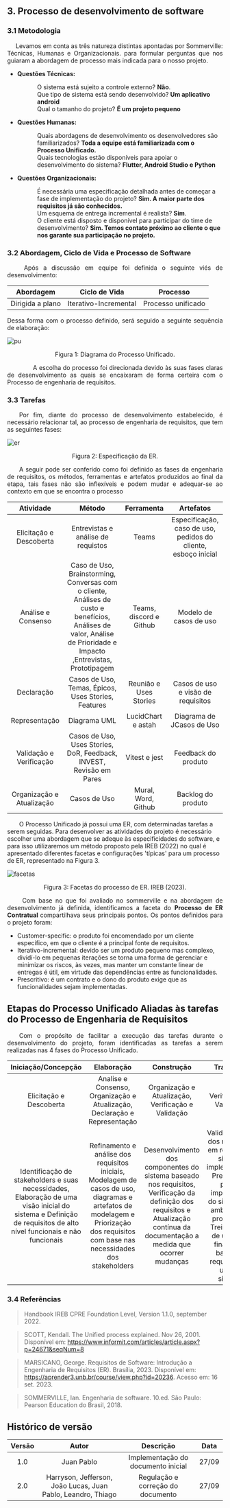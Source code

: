## 3. Processo de desenvolvimento de software

### 3.1 Metodologia

<p style="text-indent: 20px; text-align: justify;">
Levamos em conta as três natureza distintas apontadas por Sommerville: Técnicas, Humanas e Organizacionais. para formular perguntas que nos guiaram a abordagem de processo mais indicada para o nosso projeto.
</p>

- **Questões Técnicas:** <br>
<p style="margin-left: 70px;">
  O sistema está sujeito a controle externo? <b>Não</b>.<br>
  Que tipo de sistema está sendo desenvolvido? <b>Um aplicativo android</b><br>
  Qual o tamanho do projeto? <b>É um projeto pequeno</b>
</p>

- **Questões Humanas:** <br>
<p style="margin-left: 70px;">
Quais abordagens de desenvolvimento os desenvolvedores são familiarizados? <b>
Toda a equipe está familiarizada com o Processo Unificado.</b><br>
Quais tecnologias estão disponíveis para apoiar o desenvolvimento do sistema? <b>Flutter, Android Studio e Python</b></p>

- **Questões Organizacionais:** <br>
<p style="margin-left: 70px;">
É necessária uma especificação detalhada antes de começar a fase de implementação 
do projeto? <b>Sim. A maior parte dos requisitos já são conhecidos.</b>
<br>Um esquema de entrega incremental é 
realista? <b>Sim</b>.<br>
O cliente está disposto e disponível para participar do time de desenvolvimento?
<b> Sim. Temos contato próximo ao cliente o que nos garante sua participação no
projeto.</b>
</p>

### 3.2 Abordagem, Ciclo de Vida e Processo de Software

  <p align = "justify"> &emsp;&emsp;
Após a discussão em equipe foi definida o seguinte viés de desenvolvimento:</p>

<center>

| Abordagem | Ciclo de Vida| Processo | 
| :---: | :----: | :-------: |
| Dirigida a plano| Iterativo-Incremental|Processo unificado|

</center>

<p align = "justify" > Dessa forma com o processo definido, será seguido a seguinte sequência de elaboração: </p>


![pu](assets/imagens/PU.png)
<div align="center" style="text-align: center">
<p>Figura 1: Diagrama do Processo Unificado.</p>
</div>

<p align = "justify"> &emsp;&emsp;
&emsp;&emsp;A escolha do processo foi direcionada devido às suas fases claras de desenvolvimento as quais se encaixaram de forma certeira com o Processo de engenharia de requisitos.
</p>

### 3.3 Tarefas

<p align = "justify" >&emsp;&emsp;Por fim, diante do processo de desenvolvimento estabelecido, é necessário relacionar tal, ao processo de engenharia de requisitos, que tem as seguintes fases:  </p>

![er](assets/imagens/ER.png)
<div align="center" style="text-align: center">
<p>Figura 2: Especificação da ER.</p>
</div>

<p align = "justify" > &emsp;&emsp;A seguir pode ser conferido como foi definido as fases da engenharia de requisitos, os métodos, ferramentas e artefatos produzidos ao final da etapa, tais fases não são inflexíveis e podem mudar e adequar-se ao contexto em que se encontra o processo </p>

|Atividade | Método | Ferramenta | Artefatos |
| :---: | :----: | :-------: | :---: |
| Elicitação e Descoberta| Entrevistas e análise de requistos | Teams  | Especificação, caso de uso, pedidos do cliente, esboço inicial|
|Análise e Consenso| Caso de Uso, Brainstorming, Conversas com o cliente, Análises de custo e benefícios, Análises de valor, Análise de Prioridade e Impacto ,Entrevistas, Prototipagem | Teams, discord e Github| Modelo de casos de uso|
|Declaração | Casos de Uso, Temas, Épicos, Uses Stories, Features|  Reunião e Uses Stories|Casos de uso e visão de requisitos|
| Representação | Diagrama UML |LucidChart e astah|  Diagrama de JCasos de Uso |
| Validação e Verificação| Casos de Uso, Uses Stories, DoR, Feedback, INVEST, Revisão em Pares | Vitest e jest | Feedback do produto|
| Organização e Atualização| Casos de Uso |Mural, Word, Github |Backlog do produto|


<p align="justify"> 

&emsp;&emsp;O Processo Unificado já possui uma ER, com determinadas tarefas a serem seguidas. Para desenvolver as atividades do projeto é necessário escolher uma abordagem que se adeque às especificidades do software, e para isso utilizaremos um método proposto pela IREB (2022) no qual é apresentado diferentes facetas e configurações 'típicas' para um processo de ER, representado na Figura 3. </p>


![facetas](assets/imagens/facetas.png)
<div align="center" style="text-align: center">
<p>Figura 3: Facetas do processo de ER. IREB (2023).</p>
</div>

<p align="justify"> &emsp;&emsp;
Com base no que foi avaliado no sommerville e na abordagem de desenvolvimento já definida, identificamos a faceta do <b>Processo de ER Contratual</b>  compartilhava seus principais pontos. Os pontos definidos para o projeto foram:

<ul>
  <li>Customer-specific: o produto foi encomendado por um cliente específico, em que o cliente é a principal fonte de requisitos.</li>
  <li>Iterativo-incremental: devido ser um produto pequeno mas complexo, dividí-lo em pequenas iterações se torna uma forma de gerenciar e minimizar os riscos, às vezes, mas manter um constante linear de entregas é útil, em virtude das dependências entre as funcionalidades.</li>
  <li>Prescritivo: é um contrato e o dono do produto exige que as funcionalidades sejam implementadas.</li>
</ul>
</p>

## Etapas do Processo Unificado Aliadas às tarefas do Processo de Engenharia de Requisitos

<p align = "justify" > &emsp;&emsp;Com o propósito de facilitar a execução das tarefas durante o desenvolvimento do projeto, foram identificadas as tarefas a serem realizadas nas 4 fases do Processo Unificado. </p>

| Iniciação/Concepção | Elaboração| Construção | Transição |
| :---: | :----: | :-------: | :---: |
|   Elicitação e Descoberta|   Analise e Consenso, Organização e Atualização, Declaração e Representação   |   Organização e Atualização, Verificação e Validação |  Verificação e Validação |
| Identificação de stakeholders e suas necessidades, Elaboração de uma visão inicial do sistema e Definição de requisitos de alto nível funcionais e não funcionais | Refinamento e análise dos requisitos iniciais, Modelagem de casos de uso, diagramas e artefatos de modelagem e Priorização dos requisitos com base nas necessidades dos stakeholders | Desenvolvimento dos componentes do sistema baseado nos requisitos, Verificação da definição dos requisitos e Atualização contínua da documentação a medida que ocorrer mudanças | Validação final dos requisitos em relação ao sistema implementado, Preparação para a implantação do sistema no ambiente de produção e Treinamento de usuários finais com base nos requisitos de uso do sistema


### 3.4 Referências

> Handbook IREB CPRE Foundation Level, Version 1.1.0, september 2022.

> SCOTT, Kendall. The Unified process explained. Nov 26, 2001. Disponível em: <https://www.informit.com/articles/article.aspx?p=24671&seqNum=8>

> MARSICANO, George. Requisitos de Software: Introdução a Engenharia de Requisitos (ER). Brasília, 2023. Disponível em: <https://aprender3.unb.br/course/view.php?id=20236>. Acesso em: 16 set. 2023.

> SOMMERVILLE, Ian. Engenharia de software. 10.ed. São Paulo: Pearson Education do Brasil, 2018.

## Histórico de versão

| Versão  | Autor| Descrição | Data |
| :---: | :----: | :-------: | :---: |
|    1.0   |   Juan Pablo    |   Implementação do documento inicial |  27/09 |
| 2.0| Harryson, Jefferson, João Lucas, Juan Pablo, Leandro, Thiago |  Regulação e correção do documento | 27/09 |
